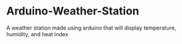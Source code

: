 # Arduino-Weather-Station
A weather station made using arduino that will display temperature, humidity, and heat index
